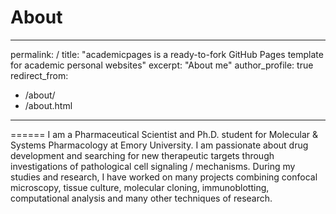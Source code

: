 About
 ====== 
---
permalink: /
title: "academicpages is a ready-to-fork GitHub Pages template for academic personal websites"
excerpt: "About me"
author_profile: true
redirect_from: 
  - /about/
  - /about.html
---
====== 
I am a Pharmaceutical Scientist and Ph.D. student for Molecular & Systems Pharmacology at Emory University. I am passionate about drug development and searching for new therapeutic targets through investigations of pathological cell signaling / mechanisms. During my studies and research, I have worked on many projects combining confocal microscopy, tissue culture, molecular cloning, immunoblotting, computational analysis and many other techniques of research.
